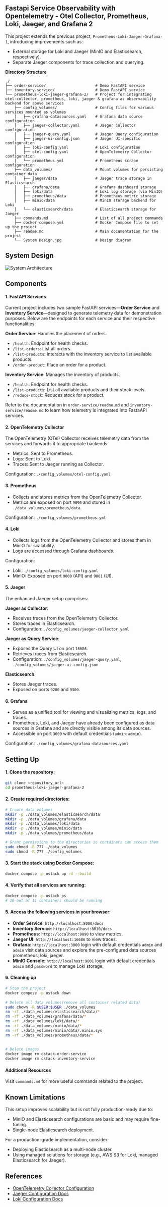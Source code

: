 
## Fastapi Service Observability with Opentelemetry - Otel Collector, Prometheus, Loki, Jaeger, and Grafana  2

This project extends the previous project, `Prometheus-Loki-Jaeger-Grafana-1`, introducing improvements such as:

- External storage for Loki and Jaeger (MinIO and Elasticsearch, respectively).
- Separate Jaeger components for trace collection and querying.

**Directory Structure**
```
./
├── order-service/                      # Demo FastAPI service
├── inventory-service/                  # Demo FastAPI service
└── prometheus-loki-jaeger-grafana-2/   # Project for integrating otel-collector, prometheus, loki, jaeger & grafana as observability backend for above services
    ├── config_volumes/                 # Config files for various services mounted as volumes
    │   ├── grafana-datasources.yaml    # Grafana data source configuration
    │   ├── jaeger-collector.yaml       # Jaeger Collector configuration
    │   ├── jaeger-query.yaml           # Jaeger Query configuration
    │   ├── jaeger-ui-config.json       # Jaeger UI-specific configuration
    │   ├── loki-config.yaml            # Loki configuration
    │   ├── otel-config.yaml            # OpenTelemetry Collector configuration
    │   └── prometheus.yml              # Prometheus scrape configuration
    ├── data_volumes/                   # Mount volumes for persisting container data
    │   ├── jaeger/data                 # Jaeger trace storage in Elasticsearch
    │   ├── grafana/data                # Grafana dashboard storage
    │   ├── loki/data                   # Loki log storage (via MinIO)
    │   ├── prometheus/data             # Prometheus metric storage
    │   ├── minio/data                  # MinIO storage backend for Loki
    │   └── elasticsearch/data          # Elasticsearch storage for Jaeger
    ├── commands.md                     # List of all project commands
    ├── docker-compose.yml              # Docker Compose file to set up the project
    ├── readme.md                       # Main documentation for the project
    └── System Design.jpg               # Design diagram

```

## System Design
<img src="System Design.jpg" alt="System Architecture"/>

## Components

#### 1. FastAPI Services

Current project includes two sample FastAPI services—**Order Service** and **Inventory Service**—designed to generate telemetry data for demonstration purposes.
Below are the endpoints for each service and their respective functionalities:

**Order Service**: Handles the placement of orders.
    
- `/health`: Endpoint for health checks.
- `/list-orders`: List all orders.
- `/list-products`: Interacts with the inventory service to list available products.
- `/order-product`: Place an order for a product.

**Inventory Service**: Manages the inventory of products.
    
- `/health`: Endpoint for health checks.
- `/list-products`: List all available products and their stock levels.
- `/reduce-stock`: Reduces stock for a product.


Refer to the documentation in `order-service/readme.md` and `inventory-service/readme.md` to learn how telemetry is integrated into FastaAPI services.

#### 2. OpenTelemetry Collector

The OpenTelemetry (OTel) Collector receives telemetry data from the services and forwards it to appropriate backends:

- Metrics: Sent to Prometheus.
- Logs: Sent to Loki.
- Traces: Sent to Jaeger running as Collector.

Configuration: `./config_volumes/otel-config.yaml`

#### 3. Prometheus

- Collects and stores metrics from the OpenTelemetry Collector.
- Metrics are exposed on port `9090` and stored in `./data_volumes/prometheus/data`.

Configuration: `./config_volumes/prometheus.yml`

#### 4. Loki

- Collects logs from the OpenTelemetry Collector and stores them in MinIO for scalability.
- Logs are accessed through Grafana dashboards.

Configuration:

- Loki: `./config_volumes/loki-config.yaml`
- MinIO: Exposed on port `9000` (API) and `9001` (UI).

#### 5. Jaeger

The enhanced Jaeger setup comprises:

**Jaeger as Collector**:
    
- Receives traces from the OpenTelemetry Collector.
- Stores traces in Elasticsearch.
- Configuration: `./config_volumes/jaeger-collector.yaml`

**Jaeger as Query Service**:
    
- Exposes the Query UI on port `16686`.
- Retrieves traces from Elasticsearch.
- Configuration: `./config_volumes/jaeger-query.yaml`, `./config_volumes/jaeger-ui-config.json`

**Elasticsearch**:
    
- Stores Jaeger traces.
- Exposed on ports `9200` and `9300`.

#### 6. Grafana

- Serves as a unified tool for viewing and visualizing metrics, logs, and traces.  
- Prometheus, Loki, and Jaeger have already been configured as data sources in Grafana and are directly visible among its data sources.  
- Accessible on port `3000` with default credentials (`admin:admin`).

Configuration: `./config_volumes/grafana-datasources.yaml`

## Setting Up

#### 1. Clone the repository:
    
```bash
git clone <repository_url>
cd prometheus-loki-jaeger-grafana-2
```

#### 2. Create required directories:
    
```bash
# Create data volumes  
mkdir -p ./data_volumes/elasticsearch/data  
mkdir -p ./data_volumes/grafana/data  
mkdir -p ./data_volumes/loki/data  
mkdir -p ./data_volumes/minio/data  
mkdir -p ./data_volumes/prometheus/data  

# Grant permissions to the directories so containers can access them  
sudo chmod -R 777 ./data_volumes  
sudo chmod -R 777 ./config_volumes
```
    
#### 3. Start the stack using Docker Compose:
    
```bash
docker compose -p ostack up -d --build
```
    
#### 4. Verify that all services are running:
    
```bash
docker compose -p ostack ps
# 10 out of 11 containers should be running
```
    
#### 5. Access the following services in your browser:
- **Order Service**: `http://localhost:8000/docs`
- **Inventory Service**: `http://localhost:8010/docs`
- **Prometheus**: `http://localhost:9090` to view metrics.  
- **Jaeger UI**: `http://localhost:16686` to view traces.  
- **Grafana**: `http://localhost:3000` login with default credentials `admin` and `admin` visit data sources and explore the pre-configured data sources prometheus, loki, jaeger.  
- **MinIO Console**: `http://localhost:9001` login with default credentials `admin` and `password` to manage Loki storage.

#### 6. Cleaning up
```bash
# Stop the project  
docker compose -p ostack down  
  
# Delete all data volumes(remove all container related data)  
sudo chown -R $USER:$USER ./data_volumes  
rm -rf ./data_volumes/elasticsearch/data/*  
rm -rf ./data_volumes/grafana/data/*  
rm -rf ./data_volumes/loki/data/*  
rm -rf ./data_volumes/minio/data/*  
rm -rf ./data_volumes/minio/data/.minio.sys  
rm -rf ./data_volumes/prometheus/data/*  
  
  
# Delete images  
docker image rm ostack-order-service  
docker image rm ostack-inventory-service

```

#### **Additional Resources**
Visit `commands.md` for more useful commands related to the project.

## Known Limitations

This setup improves scalability but is not fully production-ready due to:

- MinIO and Elasticsearch configurations are basic and may require fine-tuning.
- Single-node Elasticsearch deployment.

For a production-grade implementation, consider:

- Deploying Elasticsearch as a multi-node cluster.
- Using managed solutions for storage (e.g., AWS S3 for Loki, managed Elasticsearch for Jaeger).

## References

- [OpenTelemetry Collector Configuration](https://opentelemetry.io/docs/collector/configuration/#basics)
- [Jaeger Configuration Docs](https://www.jaegertracing.io/docs/2.2/configuration/#jaeger-storage)
- [Loki Configuration Docs](https://grafana.com/docs/loki/latest/configure/)
